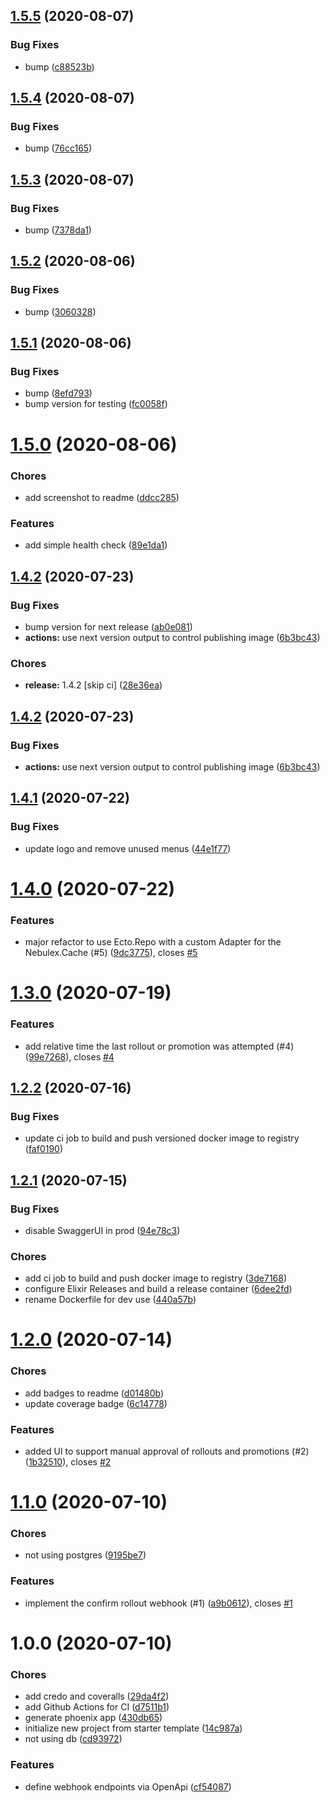 ## [1.5.5](https://github.com/forest/birdcage/compare/v1.5.4...v1.5.5) (2020-08-07)


### Bug Fixes

* bump ([c88523b](https://github.com/forest/birdcage/commit/c88523b1c15c0b0dfa47f641bd233e7556a1aba4))

## [1.5.4](https://github.com/forest/birdcage/compare/v1.5.3...v1.5.4) (2020-08-07)


### Bug Fixes

* bump ([76cc165](https://github.com/forest/birdcage/commit/76cc165aa7f68ff9432a590ffa324b54ac7969e5))

## [1.5.3](https://github.com/forest/birdcage/compare/v1.5.2...v1.5.3) (2020-08-07)


### Bug Fixes

* bump ([7378da1](https://github.com/forest/birdcage/commit/7378da155eae993046ce430366a095611e36448f))

## [1.5.2](https://github.com/forest/birdcage/compare/v1.5.1...v1.5.2) (2020-08-06)


### Bug Fixes

* bump ([3060328](https://github.com/forest/birdcage/commit/3060328281a8cc4bf39e01a78a29d084006003c3))

## [1.5.1](https://github.com/forest/birdcage/compare/v1.5.0...v1.5.1) (2020-08-06)


### Bug Fixes

* bump ([8efd793](https://github.com/forest/birdcage/commit/8efd793bf25f9258a6cdc72303eb42ddb50917a6))
* bump version for testing ([fc0058f](https://github.com/forest/birdcage/commit/fc0058fedbf6baffd301ca966a99cbb833b783b6))

# [1.5.0](https://github.com/cognizant-softvision/birdcage/compare/v1.4.2...v1.5.0) (2020-08-06)


### Chores

* add screenshot to readme ([ddcc285](https://github.com/cognizant-softvision/birdcage/commit/ddcc285f222466b1046c1b83a44df1cbe11a46b5))


### Features

* add simple health check ([89e1da1](https://github.com/cognizant-softvision/birdcage/commit/89e1da13d7db7d63d3eb7fb0dd7547b9a4079f61))

## [1.4.2](https://github.com/cognizant-softvision/birdcage/compare/v1.4.1...v1.4.2) (2020-07-23)


### Bug Fixes

* bump version for next release ([ab0e081](https://github.com/cognizant-softvision/birdcage/commit/ab0e0817fe3cf357e6a4cf97fa981553814b9fe3))
* **actions:** use next version output to control publishing image ([6b3bc43](https://github.com/cognizant-softvision/birdcage/commit/6b3bc434894cc5665867f8e3a55d41ce64a365b5))


### Chores

* **release:** 1.4.2 [skip ci] ([28e36ea](https://github.com/cognizant-softvision/birdcage/commit/28e36ea317b8ecd2e857fbe65d6023fe14dc84af))

## [1.4.2](https://github.com/cognizant-softvision/birdcage/compare/v1.4.1...v1.4.2) (2020-07-23)


### Bug Fixes

* **actions:** use next version output to control publishing image ([6b3bc43](https://github.com/cognizant-softvision/birdcage/commit/6b3bc434894cc5665867f8e3a55d41ce64a365b5))

## [1.4.1](https://github.com/cognizant-softvision/birdcage/compare/v1.4.0...v1.4.1) (2020-07-22)


### Bug Fixes

* update logo and remove unused menus ([44e1f77](https://github.com/cognizant-softvision/birdcage/commit/44e1f775c60f89e51874ad5f07bb31985608f0fd))

# [1.4.0](https://github.com/cognizant-softvision/birdcage/compare/v1.3.0...v1.4.0) (2020-07-22)


### Features

* major refactor to use Ecto.Repo with a custom Adapter for the Nebulex.Cache (#5) ([9dc3775](https://github.com/cognizant-softvision/birdcage/commit/9dc3775df888d331736ab10f8f7ea17462470ac1)), closes [#5](https://github.com/cognizant-softvision/birdcage/issues/5)

# [1.3.0](https://github.com/cognizant-softvision/birdcage/compare/v1.2.2...v1.3.0) (2020-07-19)


### Features

* add relative time the last rollout or promotion was attempted (#4) ([99e7268](https://github.com/cognizant-softvision/birdcage/commit/99e7268277b5b2b6c1be60ed60fe5d705d2c5f7b)), closes [#4](https://github.com/cognizant-softvision/birdcage/issues/4)

## [1.2.2](https://github.com/cognizant-softvision/birdcage/compare/v1.2.1...v1.2.2) (2020-07-16)


### Bug Fixes

* update ci job to build and push versioned docker image to registry ([faf0190](https://github.com/cognizant-softvision/birdcage/commit/faf0190fed27ccfaddbee6f7b64d6a2e12ed6a24))

## [1.2.1](https://github.com/cognizant-softvision/birdcage/compare/v1.2.0...v1.2.1) (2020-07-15)


### Bug Fixes

* disable SwaggerUI in prod ([94e78c3](https://github.com/cognizant-softvision/birdcage/commit/94e78c35fee32d171aff72f6642d53a817f66540))


### Chores

* add ci job to build and push docker image to registry ([3de7168](https://github.com/cognizant-softvision/birdcage/commit/3de7168f884cd940c1c01a707789e3ccb1afc49e))
* configure Elixir Releases and build a release container ([6dee2fd](https://github.com/cognizant-softvision/birdcage/commit/6dee2fda385b0d9141fcdcf05762260d2eedce1f))
* rename Dockerfile for dev use ([440a57b](https://github.com/cognizant-softvision/birdcage/commit/440a57b3756f655d5c4ffb986b35a276b2dcade7))

# [1.2.0](https://github.com/cognizant-softvision/birdcage/compare/v1.1.0...v1.2.0) (2020-07-14)


### Chores

* add badges to readme ([d01480b](https://github.com/cognizant-softvision/birdcage/commit/d01480bde993270247ed54f7ebdc2b1ee419a8f3))
* update coverage badge ([6c14778](https://github.com/cognizant-softvision/birdcage/commit/6c14778ae38a5735941ef062fe3d01f7a87efb6d))


### Features

* added UI to support manual approval of rollouts and promotions (#2) ([1b32510](https://github.com/cognizant-softvision/birdcage/commit/1b32510adc7873a1769974fe425aa76738e2ae91)), closes [#2](https://github.com/cognizant-softvision/birdcage/issues/2)

# [1.1.0](https://github.com/cognizant-softvision/birdcage/compare/v1.0.0...v1.1.0) (2020-07-10)


### Chores

* not using postgres ([9195be7](https://github.com/cognizant-softvision/birdcage/commit/9195be7046fd620781ec952944c01b7b5907230d))


### Features

* implement the confirm rollout webhook (#1) ([a9b0612](https://github.com/cognizant-softvision/birdcage/commit/a9b0612af841ed00ee8c8c84aaabfafc71d30394)), closes [#1](https://github.com/cognizant-softvision/birdcage/issues/1)

# 1.0.0 (2020-07-10)


### Chores

* add credo and coveralls ([29da4f2](https://github.com/cognizant-softvision/birdcage/commit/29da4f2963ecfec41de15437f46e874c7fd5fe99))
* add Github Actions for CI ([d7511b1](https://github.com/cognizant-softvision/birdcage/commit/d7511b1bb0eae6a64d94e2505835f1e6f893c82d))
* generate phoenix app ([430db65](https://github.com/cognizant-softvision/birdcage/commit/430db65b449b9009f5edb6bd4c55c34f191db646))
* initialize new project from starter template ([14c987a](https://github.com/cognizant-softvision/birdcage/commit/14c987aed4c09f2964225424dca0e404396518b4))
* not using db ([cd93972](https://github.com/cognizant-softvision/birdcage/commit/cd93972561d335c5acce4027c396224645a4e17c))


### Features

* define webhook endpoints via OpenApi ([cf54087](https://github.com/cognizant-softvision/birdcage/commit/cf54087a261a90d28616468fdc968095bc5549f9))
